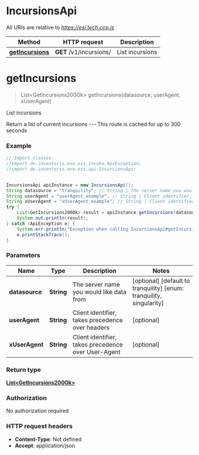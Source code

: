 # IncursionsApi

All URIs are relative to *https://esi.tech.ccp.is*

Method | HTTP request | Description
------------- | ------------- | -------------
[**getIncursions**](IncursionsApi.md#getIncursions) | **GET** /v1/incursions/ | List incursions


<a name="getIncursions"></a>
# **getIncursions**
> List&lt;GetIncursions200Ok&gt; getIncursions(datasource, userAgent, xUserAgent)

List incursions

Return a list of current incursions  ---  This route is cached for up to 300 seconds

### Example
```java
// Import classes:
//import de.inventoris.eve.esi.invoke.ApiException;
//import de.inventoris.eve.esi.api.IncursionsApi;


IncursionsApi apiInstance = new IncursionsApi();
String datasource = "tranquility"; // String | The server name you would like data from
String userAgent = "userAgent_example"; // String | Client identifier, takes precedence over headers
String xUserAgent = "xUserAgent_example"; // String | Client identifier, takes precedence over User-Agent
try {
    List<GetIncursions200Ok> result = apiInstance.getIncursions(datasource, userAgent, xUserAgent);
    System.out.println(result);
} catch (ApiException e) {
    System.err.println("Exception when calling IncursionsApi#getIncursions");
    e.printStackTrace();
}
```

### Parameters

Name | Type | Description  | Notes
------------- | ------------- | ------------- | -------------
 **datasource** | **String**| The server name you would like data from | [optional] [default to tranquility] [enum: tranquility, singularity]
 **userAgent** | **String**| Client identifier, takes precedence over headers | [optional]
 **xUserAgent** | **String**| Client identifier, takes precedence over User-Agent | [optional]

### Return type

[**List&lt;GetIncursions200Ok&gt;**](GetIncursions200Ok.md)

### Authorization

No authorization required

### HTTP request headers

 - **Content-Type**: Not defined
 - **Accept**: application/json

